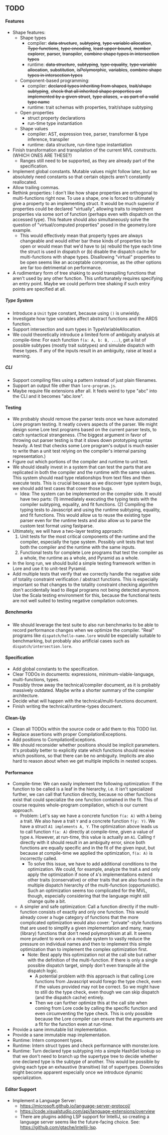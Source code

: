 ## TODO

#### Features

- Shape features:
  - Shape types
    - compiler: ~~data structure~~, ~~subtyping~~, ~~type variable allocation~~, ~~Type functions~~, ~~type encoding~~, ~~least upper bound~~, ~~member explorer~~, ~~parser~~, ~~transpiler~~, ~~combine shape types in intersection types~~
    - runtime: ~~data structure~~, ~~subtyping~~, ~~type equality~~, ~~type variable allocation~~, ~~substitution~~, ~~isPolymorphic~~, ~~variables~~, ~~combine shape types in intersection types~~
  - Component-based programming:
    - compiler: ~~declared types inheriting from shapes~~, ~~trait/shape subtyping~~, ~~check that all inherited shape properties are implemented by a given struct~~, ~~type aliases~~, ~~+ as part of a valid type name~~
    - runtime: trait schemas with properties, trait/shape subtyping
  - Open properties
    - struct property declarations
    - run-time type instantiation
  - Shape values
    - compiler: AST, expression tree, parser, transformer & type inference, transpiler
    - runtime: data structure, run-time type instantiation
- Finish transformation and transpilation of the current MVL constructs. (WHICH ONES ARE THESE?)
  - Ranges still need to be supported, as they are already part of the specification.
- Implement global constants. Mutable values might follow later, but we absolutely need constants so that certain objects aren't constantly reallocated.
- Allow trailing commas.
- Rethink properties: I don't like how shape properties are orthogonal to multi-functions right now. To use a shape, one is forced to ultimately give a property to an implementing struct. It would be much superior if properties could be declared "virtually", allowing traits to implement properties via some sort of function (perhaps even with dispatch on the accessed type). This feature should also simultaneously solve the question of "virtual/computed properties" posed in the geometry.lore example.
  - This would effectively mean that property types are always changeable and would either bar these kinds of properties to be open or would mean that we'd have to (a) rebuild the type each time the struct is used in dispatch or (b) disable the dispatch cache for multi-functions with shape types. Disallowing "virtual" properties to be open seems like an acceptable compromise, as the other options are far too detrimental on performance.
- A rudimentary form of tree shaking to avoid transpiling functions that aren't used by any other function. This unfortunately requires specifying an entry point. Maybe we could perform tree shaking if such entry points are specified at all.

##### Type System

- Introduce a `Unit` type constant, because using `()` is unwieldy.
- Investigate how type variables affect abstract functions and the ARDS function.
- Support intersection and sum types in TypeVariableAllocation.
- We could theoretically introduce a limited form of ambiguity analysis at compile-time: For each function `f(a: A, b: B, ...)`, get a list of possible subtypes (mostly trait subtypes) and simulate dispatch with these types. If any of the inputs result in an ambiguity, raise at least a warning.    

##### CLI

- Support compiling files using a pattern instead of just plain filenames.
- Support an output file other than `lore-program.js`.
- Maybe require file extensions after all. It feels weird to type "abc" into the CLI and it becomes "abc.lore".


#### Testing

- We probably should remove the parser tests once we have automated Lore program testing. It neatly covers aspects of the parser. We might design some Lore test programs based on the current parser tests, to catch syntactical strangeness. (The biggest argument in favor of throwing out parser testing is that it slows down prototyping syntax heavily. A test that checks some Lore program's output is much easier to write than a unit test relying on the compiler's internal parsing representation.)
- Figure out which portions of the compiler and runtime to unit test.
- We should ideally invest in a system that can test the parts that are replicated in both the compiler and the runtime with the same values. This system should read type relationships from text files and then execute tests. This is crucial because as we discover type system bugs, we should add test cases that cover those bugs. 
  - Idea: The system can be implemented on the compiler side. It would have two parts: (1) immediately executing the typing tests with the compiler subtyping, equality, and fit functions. (2) Compiling the typing tests to Javascript and using the runtime subtyping, equality, and fit functions. This would allow us to reuse the existing type parser even for the runtime tests and also allow us to parse the custom test format using fastparse. 
- Ultimately, we will have a two-layer testing approach:
    1. Unit tests for the most critical components of the runtime and the compiler, especially the type system. Possibly unit tests that test both the compiler and the runtime with the same inputs.
    2. Functional tests for complete Lore programs that test the compiler as a whole, the runtime as a whole, and Pyramid as a whole.
- In the long run, we should build a simple testing framework written in Lore and use it to unit-test Pyramid.
- Add multiple tests that verify that we correctly handle the negative side of totality constraint verification / abstract functions. This is especially important so that changes to the totality constraint checking algorithm don't accidentally lead to illegal programs not being detected anymore. Use the Scala testing environment for this, because the functional tests are not well suited to testing negative compilation outcomes.

##### Benchmarks

- We should leverage the test suite to also run benchmarks to be able to record performance changes when we optimize the compiler. "Real" programs like `dispatch/hello-name.lore` would be especially suitable to benchmarking, but probably also artificial cases such as `dispatch/intersection.lore`.


#### Specification

- Add global constants to the specification.
- Clear TODOs in documents: expressions, minimum-viable-language, multi-functions, types.
- Possibly throw away the technical/compiler document, as it is probably massively outdated. Maybe write a shorter summary of the compiler architecture.
- Decide what will happen with the technical/multi-functions document.
- Finish writing the technical/runtime-types document.


#### Clean-Up

- Clean all TODOs within the source code or add them to this TODO list.
- Replace assertions with proper CompilationExceptions. 
- Add positions to CompilationExceptions.
- We should reconsider whether positions should be implicit parameters. It's probably better to explicitly state which functions should receive which positions, so that there can be no ambiguity. Implicits are also hard to reason about when we get multiple implicits in nested scopes.


#### Performance

- Compile-time: We can easily implement the following optimization: If the function to be called is a leaf in the hierarchy, i.e. it isn't specialized further, we can call that function directly, because no other functions exist that could specialize the one function contained in the fit. This of course requires whole-program compilation, which is our current approach.
  - Problem: Let's say we have a concrete function `f(a: A)` with `A` being a trait. We also have a trait `Y` and a concrete function `f(y: Y)`. We have a struct `A1 implements A, Y`. The optimization above leads us to call function `f(a: A)` directly at compile-time, given a value of type `A`. However, at run-time, this value is actually an `A1`. Calling `f` directly with it should result in an ambiguity error, since both functions are equally specific and in the fit of the given input, but because at compile-time we applied the optimization, `f(a: A)` is incorrectly called.
    - To solve this issue, we have to add additional conditions to the optimization. We could, for example, analyze the trait `A` and only apply the optimization if none of `A`'s implementations extend other traits (conservative) or other traits that are also found in the multiple dispatch hierarchy of the multi-function (opportunistic). Such an optimization seems too complicated for the MVL, though, especially considering that the language might still change quite a bit. 
  - A simpler and safe optimization: Call a function directly if the multi-function consists of exactly and only one function. This would already cover a huge category of functions that the more complicated optimization would also cover: "private"-style functions that are used to simplify a given implementation and many, many (library) functions that don't need polymorphism at all. It seems more prudent to work on a module system to vastly reduce the pressure on individual names and then to implement this simple optimization than to implement the complex optimization first.
    - Note: Best apply this optimization not at the call site but rather with the definition of the multi-function. If there is only a single possible dispatch target, simply don't even transpile all the dispatch logic.
      - A potential problem with this approach is that calling Lore functions from Javascript would forego the type check, even if the values provided may not be correct. So we might have to still do the type check, even though we can skip dispatch (and the dispatch cache) entirely.
      - Then we can further optimize this at the call site when coming from Lore code by calling the specific function and even circumventing the type check. This is only possible because the Lore compiler can ensure that the arguments are a fit for the function even at run-time.
- Provide a sane immutable list implementation.
- Provide a sane immutable map implementation.
- Runtime: Intern component types.
- Runtime: Intern struct types and check performance with monster.lore.
- Runtime: Turn declared type subtyping into a simple HashSet lookup so that we don't need to branch up the supertype tree to decide whether one declared type is the subtype of another. This would be possible by giving each type an exhaustive (transitive) list of supertypes. Downsides might become apparent especially once we introduce dynamic specialization. 


#### Editor Support

- Implement a Language Server:
  - https://microsoft.github.io/language-server-protocol/
  - https://code.visualstudio.com/api/language-extensions/overview
  - There are plugins adding LSP support for IntelliJ, so creating a language server seems like the future-facing choice. See: https://github.com/gtache/intellij-lsp.
